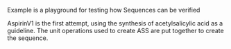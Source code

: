 Example is a playground for testing how Sequences can be verified

AspirinV1 is the first attempt, using the synthesis of acetylsalicylic acid as a guideline. The unit operations used to create ASS are put together to create the sequence. 